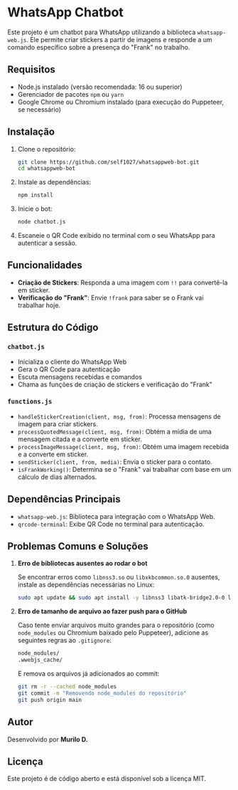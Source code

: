 # WhatsApp Chatbot

Este projeto é um chatbot para WhatsApp utilizando a biblioteca `whatsapp-web.js`. Ele permite criar stickers a partir de imagens e responde a um comando específico sobre a presença do "Frank" no trabalho.

## Requisitos

- Node.js instalado (versão recomendada: 16 ou superior)
- Gerenciador de pacotes `npm` ou `yarn`
- Google Chrome ou Chromium instalado (para execução do Puppeteer, se necessário)

## Instalação

1. Clone o repositório:

   ```sh
   git clone https://github.com/self1027/whatsappweb-bot.git
   cd whatsappweb-bot
   ```

2. Instale as dependências:

   ```sh
   npm install
   ```

3. Inicie o bot:

   ```sh
   node chatbot.js
   ```

4. Escaneie o QR Code exibido no terminal com o seu WhatsApp para autenticar a sessão.

## Funcionalidades

- **Criação de Stickers**: Responda a uma imagem com `!!` para convertê-la em sticker.
- **Verificação do "Frank"**: Envie `!frank` para saber se o Frank vai trabalhar hoje.

## Estrutura do Código

### `chatbot.js`

- Inicializa o cliente do WhatsApp Web
- Gera o QR Code para autenticação
- Escuta mensagens recebidas e comandos
- Chama as funções de criação de stickers e verificação do "Frank"

### `functions.js`

- `handleStickerCreation(client, msg, from)`: Processa mensagens de imagem para criar stickers.
- `processQuotedMessage(client, msg, from)`: Obtém a mídia de uma mensagem citada e a converte em sticker.
- `processImageMessage(client, msg, from)`: Obtém uma imagem recebida e a converte em sticker.
- `sendSticker(client, from, media)`: Envia o sticker para o contato.
- `isFrankWorking()`: Determina se o "Frank" vai trabalhar com base em um cálculo de dias alternados.

## Dependências Principais

- `whatsapp-web.js`: Biblioteca para integração com o WhatsApp Web.
- `qrcode-terminal`: Exibe QR Code no terminal para autenticação.

## Problemas Comuns e Soluções

1. **Erro de bibliotecas ausentes ao rodar o bot**
   
   Se encontrar erros como `libnss3.so` ou `libxkbcommon.so.0` ausentes, instale as dependências necessárias no Linux:
   
   ```sh
   sudo apt update && sudo apt install -y libnss3 libatk-bridge2.0-0 libxkbcommon0
   ```

2. **Erro de tamanho de arquivo ao fazer push para o GitHub**
   
   Caso tente enviar arquivos muito grandes para o repositório (como `node_modules` ou Chromium baixado pelo Puppeteer), adicione as seguintes regras ao `.gitignore`:
   
   ```sh
   node_modules/
   .wwebjs_cache/
   ```

   E remova os arquivos já adicionados ao commit:
   
   ```sh
   git rm -r --cached node_modules
   git commit -m "Removendo node_modules do repositório"
   git push origin main
   ```

## Autor

Desenvolvido por **Murilo D.**

## Licença

Este projeto é de código aberto e está disponível sob a licença MIT.

